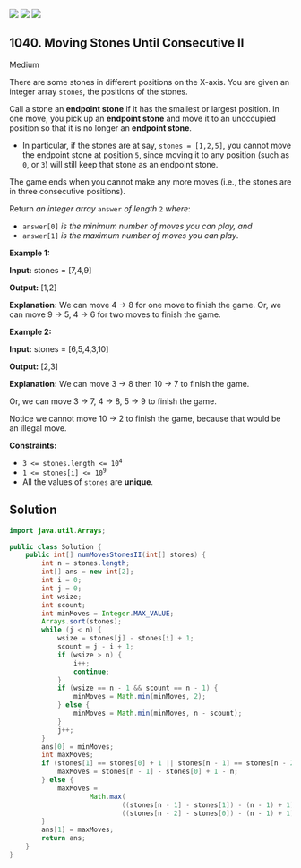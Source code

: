 [![](https://img.shields.io/github/stars/javadev/LeetCode-in-Java?label=Stars&style=flat-square)](https://github.com/javadev/LeetCode-in-Java)
[![](https://img.shields.io/github/forks/javadev/LeetCode-in-Java?label=Fork%20me%20on%20GitHub%20&style=flat-square)](https://github.com/javadev/LeetCode-in-Java/fork)
[![](https://img.shields.io/badge/-LeetCode%20in%20Kotlin-blue?style=flat-square)](https://github.com/javadev/LeetCode-in-Kotlin)

## 1040\. Moving Stones Until Consecutive II

Medium

There are some stones in different positions on the X-axis. You are given an integer array `stones`, the positions of the stones.

Call a stone an **endpoint stone** if it has the smallest or largest position. In one move, you pick up an **endpoint stone** and move it to an unoccupied position so that it is no longer an **endpoint stone**.

*   In particular, if the stones are at say, `stones = [1,2,5]`, you cannot move the endpoint stone at position `5`, since moving it to any position (such as `0`, or `3`) will still keep that stone as an endpoint stone.

The game ends when you cannot make any more moves (i.e., the stones are in three consecutive positions).

Return _an integer array_ `answer` _of length_ `2` _where_:

*   `answer[0]` _is the minimum number of moves you can play, and_
*   `answer[1]` _is the maximum number of moves you can play_.

**Example 1:**

**Input:** stones = [7,4,9]

**Output:** [1,2]

**Explanation:** We can move 4 -> 8 for one move to finish the game. Or, we can move 9 -> 5, 4 -> 6 for two moves to finish the game.

**Example 2:**

**Input:** stones = [6,5,4,3,10]

**Output:** [2,3]

**Explanation:** We can move 3 -> 8 then 10 -> 7 to finish the game. 

Or, we can move 3 -> 7, 4 -> 8, 5 -> 9 to finish the game. 

Notice we cannot move 10 -> 2 to finish the game, because that would be an illegal move.

**Constraints:**

*   <code>3 <= stones.length <= 10<sup>4</sup></code>
*   <code>1 <= stones[i] <= 10<sup>9</sup></code>
*   All the values of `stones` are **unique**.

## Solution

```java
import java.util.Arrays;

public class Solution {
    public int[] numMovesStonesII(int[] stones) {
        int n = stones.length;
        int[] ans = new int[2];
        int i = 0;
        int j = 0;
        int wsize;
        int scount;
        int minMoves = Integer.MAX_VALUE;
        Arrays.sort(stones);
        while (j < n) {
            wsize = stones[j] - stones[i] + 1;
            scount = j - i + 1;
            if (wsize > n) {
                i++;
                continue;
            }
            if (wsize == n - 1 && scount == n - 1) {
                minMoves = Math.min(minMoves, 2);
            } else {
                minMoves = Math.min(minMoves, n - scount);
            }
            j++;
        }
        ans[0] = minMoves;
        int maxMoves;
        if (stones[1] == stones[0] + 1 || stones[n - 1] == stones[n - 2] + 1) {
            maxMoves = stones[n - 1] - stones[0] + 1 - n;
        } else {
            maxMoves =
                    Math.max(
                            ((stones[n - 1] - stones[1]) - (n - 1) + 1),
                            ((stones[n - 2] - stones[0]) - (n - 1) + 1));
        }
        ans[1] = maxMoves;
        return ans;
    }
}
```